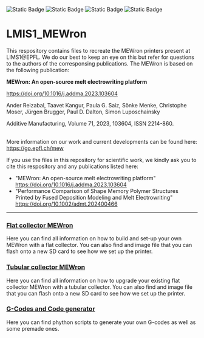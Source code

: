 ![Static Badge](https://img.shields.io/badge/EPFL-FF0000)
![Static Badge](https://img.shields.io/badge/license-MIT-00A79F)
![Static Badge](https://img.shields.io/badge/Voron%200.1-B51F1F)
![Static Badge](https://img.shields.io/badge/Voron%20Trident-007480)





# LMIS1_MEWron

This respository contains files to recreate the MEWron printers present at LIMS1@EPFL. We do our best to keep an eye on this but refer for questions to the authors of the corresponsing publications. The MEWron is based on the following publication: 

__MEWron: An open-source melt electrowriting platform__

https://doi.org/10.1016/j.addma.2023.103604

Ander Reizabal, Taavet Kangur, Paula G. Saiz, Sönke Menke, Christophe Moser, Jürgen Brugger, Paul D. Dalton, Simon Luposchainsky

Additive Manufacturing, Volume 71, 2023, 103604, ISSN 2214-860.
<br><br>

 
More information on our work and current developments can be found here: https://go.epfl.ch/mew


If you use the files in this repository for scientific work, we kindly ask you to cite this respository and any publications listed here:
* "MEWron: An open-source melt electrowriting platform" https://doi.org/10.1016/j.addma.2023.103604
* "Performance Comparison of Shape Memory Polymer Structures Printed by Fused Deposition Modeling and Melt Electrowriting" https://doi.org/10.1002/admt.202400466

---

### [Flat collector MEWron](https://github.com/EPFL-LMIS1/LMIS1_MEWron/blob/main/Flat%20collector%20MEWron)

Here you can find all information on how to build and set-up your own MEWron with a flat collector. You can also find and image file that you can flash onto a new SD card to see how we set up the printer.


### [Tubular collector MEWron](https://github.com/EPFL-LMIS1/LMIS1_MEWron/blob/main/Tubular%20collector%20MEWron)

Here you can find all information on how to upgrade your existing flat collector MEWron with a tubular collector. You can also find and image file that you can flash onto a new SD card to see how we set up the printer.

### [G-Codes and Code generator](https://github.com/EPFL-LMIS1/LMIS1_MEWron/blob/main/G-Codes)

Here you can find phython scripts to generate your own G-codes as well as some premade ones.